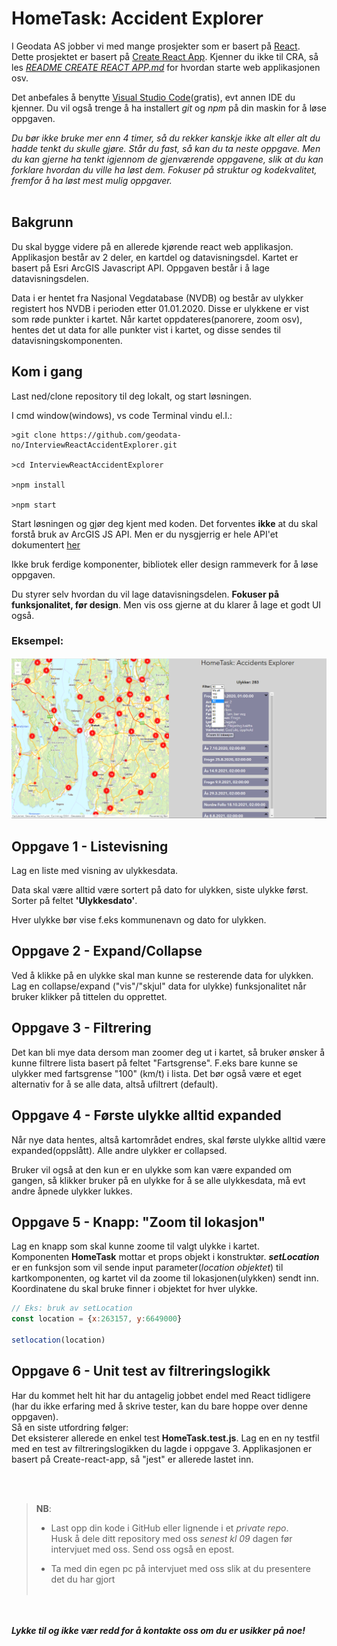 # HomeTask: Accident Explorer

I Geodata AS jobber vi med mange prosjekter som er basert på [React](https://reactjs.org/). <br />
 Dette prosjektet er basert på  [Create React App](https://github.com/facebook/create-react-app). Kjenner du ikke til CRA, så les *[README CREATE REACT APP.md](./README%20CREATE%20REACT%20APP.md)* for hvordan starte web applikasjonen osv. 

Det anbefales å benytte [Visual Studio Code](https://code.visualstudio.com/)(gratis), evt annen IDE du kjenner. Du vil også trenge å ha installert *git* og *npm* på din maskin for å løse oppgaven.

*Du bør ikke bruke mer enn 4 timer, så du rekker kanskje ikke alt eller alt du hadde tenkt du skulle gjøre. Står du fast, så kan du ta neste oppgave. Men du kan gjerne ha tenkt igjennom de gjenværende oppgavene, slik at du kan forklare hvordan du ville ha løst dem.
Fokuser på struktur og kodekvalitet, fremfor å ha løst mest mulig oppgaver.*
<br /><br />
## Bakgrunn

Du skal bygge videre på en allerede kjørende react web applikasjon.
Applikasjon består av 2 deler, en kartdel og datavisningsdel. 
Kartet er basert på Esri ArcGIS Javascript API.
Oppgaven består i å lage datavisningsdelen.

Data i er hentet fra Nasjonal Vegdatabase (NVDB) og består av ulykker registert hos NVDB i perioden etter 01.01.2020. Disse er ulykkene er vist som røde punkter i kartet. Når kartet oppdateres(panorere, zoom osv), hentes det ut data for alle punkter vist i kartet, og disse sendes til datavisningskomponenten.

## Kom i gang
Last ned/clone repository til deg lokalt, og start løsningen.

I cmd window(windows), vs code Terminal vindu el.l.:
```
>git clone https://github.com/geodata-no/InterviewReactAccidentExplorer.git

>cd InterviewReactAccidentExplorer

>npm install

>npm start
```
Start løsningen og gjør deg kjent med koden.
Det forventes __ikke__ at du skal forstå bruk av ArcGIS JS API. Men er du nysgjerrig er hele API'et dokumentert [her](https://developers.arcgis.com/javascript/latest/)

Ikke bruk ferdige komponenter, bibliotek eller design rammeverk for å løse oppgaven.

Du styrer selv hvordan du vil lage datavisningsdelen. __Fokuser på funksjonalitet, før design__. Men vis oss gjerne at du klarer å lage et godt UI også.

### Eksempel:
![example_solution](example%20solution.png)


## Oppgave 1 - Listevisning
Lag en liste med visning av ulykkesdata.

Data skal være alltid være sortert på dato for ulykken, siste ulykke først. Sorter på feltet __'Ulykkesdato'__.

Hver ulykke bør vise f.eks kommunenavn og dato for ulykken.

## Oppgave 2 - Expand/Collapse
Ved å klikke på en ulykke skal man kunne se resterende data for ulykken. Lag en collapse/expand ("vis"/"skjul" data for ulykke) funksjonalitet når bruker klikker på tittelen du opprettet.

## Oppgave 3 - Filtrering
Det kan bli mye data dersom man zoomer deg ut i kartet, så bruker ønsker å kunne filtrere lista basert på feltet "Fartsgrense". F.eks bare kunne se ulykker med fartsgrense "100" (km/t) i lista.
Det bør også være et eget alternativ for å se alle data, altså ufiltrert (default). 

## Oppgave 4 - Første ulykke alltid expanded
Når nye data hentes, altså kartområdet endres, skal første ulykke alltid være expanded(oppslått). Alle andre ulykker er collapsed.

Bruker vil også at den kun er en ulykke som kan være expanded om gangen, så klikker bruker på en ulykke for å se alle ulykkesdata, må evt andre åpnede ulykker lukkes.

## Oppgave 5 - Knapp: "Zoom til lokasjon"
Lag en knapp som skal kunne zoome til valgt ulykke i kartet.
<br />
Komponenten __HomeTask__ mottar et props objekt i konstruktør. __*setLocation*__ er en funksjon som vil sende input parameter(*location objektet*) til kartkomponenten, og kartet vil da zoome til lokasjonen(ulykken) sendt inn. Koordinatene du skal bruke finner i objektet for hver ulykke.

```javascript
// Eks: bruk av setLocation
const location = {x:263157, y:6649000}

setlocation(location)
```

## Oppgave 6 - Unit test av filtreringslogikk
Har du kommet helt hit har du antagelig jobbet endel med React tidligere (har du ikke erfaring med å skrive tester, kan du bare hoppe over denne oppgaven). 
<br />
Så en siste utfordring følger:
<br />
Det eksisterer allerede en enkel test __HomeTask.test.js__. Lag en en ny testfil med en test av filtreringslogikken du lagde i oppgave 3.
Applikasjonen er basert på Create-react-app, så "jest" er allerede lastet inn.

<br />
<br />

>__NB__: 
>- Last opp din kode i GitHub eller lignende i et *private repo*. 
>  <br />Husk å dele ditt repository med oss *senest kl 09* dagen før intervjuet med oss. Send oss også en epost.
>
>- Ta med din egen pc på intervjuet med oss slik at du presentere det du har gjort <br/><br/>

<br /><br />
__*Lykke til og ikke vær redd for å kontakte oss om du er usikker på noe!*__
